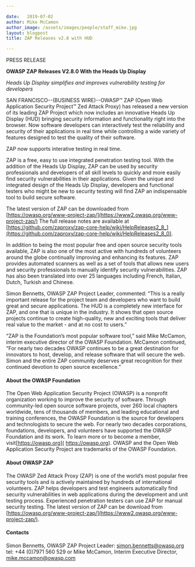 ```yaml
---

date:   2019-07-02
author: Mike McCamon
author_image: /assets/images/people/staff_mike.jpg
layout: blogpost
title: ZAP Releases v2.8 with HUD

---
```


PRESS RELEASE

**OWASP ZAP Releases V2.8.0 With the Heads Up Display**

_Heads Up Display simplifies and improves vulnerability testing for developers_

SAN FRANCISCO--(BUSINESS WIRE)--OWASP™ ZAP (Open Web Application Security Project™ Zed Attack Proxy) has released a new version of its leading ZAP Project which now includes an innovative Heads Up Display (HUD) bringing security information and functionality right into the browser. Now software developers can interactively test the reliability and security of their applications in real time while controlling a wide variety of features designed to test the quality of their software.

<p class="callout-mono right">ZAP now supports interative testing in real time.</p>

ZAP is a free, easy to use integrated penetration testing tool. With the addition of the Heads Up Display, ZAP can be used by security professionals and developers of all skill levels to quickly and more easily find security vulnerabilities in their applications. Given the unique and integrated design of the Heads Up Display, developers and functional testers who might be new to security testing will find ZAP an indispensable tool to build secure software.

The latest version of ZAP can be downloaded from [https://owasp.org/www-project-zap/](https://www2.owasp.org/www-project-zap/) The full release notes are available at [https://github.com/zaproxy/zap-core-help/wiki/HelpReleases2_8_](https://github.com/zaproxy/zap-core-help/wiki/HelpReleases2_8_0).

In addition to being the most popular free and open source security tools available, ZAP is also one of the most active with hundreds of volunteers around the globe continually improving and enhancing its features. ZAP provides automated scanners as well as a set of tools that allows new users and security professionals to manually identify security vulnerabilities. ZAP has also been translated into over 25 languages including French, Italian, Dutch, Turkish and Chinese.

Simon Bennetts, OWASP ZAP Project Leader, commented: “This is a really important release for the project team and developers who want to build great and secure applications. The HUD is a completely new interface for ZAP, and one that is unique in the industry. It shows that open source projects continue to create high-quality, new and exciting tools that deliver real value to the market - and at no cost to users.”

“ZAP is the Foundation’s most popular software tool,” said Mike McCamon, interim executive director of the OWASP Foundation. McCamon continued, “For nearly two decades OWASP continues to be a great destination for innovators to host, develop, and release software that will secure the web. Simon and the entire ZAP community deserves great recognition for their continued devotion to open source excellence.”

#### About the OWASP Foundation

The Open Web Application Security Project (OWASP) is a nonprofit organization working to improve the security of software. Through community-led open source software projects, over 260 local chapters worldwide, tens of thousands of members, and leading educational and training conferences, the OWASP Foundation is the source for developers and technologists to secure the web. For nearly two decades corporations, foundations, developers, and volunteers have supported the OWASP Foundation and its work. To learn more or to become a member, visit[https://owasp.org]( https://owasp.org). OWASP and the Open Web Application Security Project are trademarks of the OWASP Foundation.

#### About OWASP ZAP

The OWASP Zed Attack Proxy (ZAP) is one of the world’s most popular free security tools and is actively maintained by hundreds of international volunteers. ZAP helps developers and test engineers automatically find security vulnerabilities in web applications during the development and unit testing process. Experienced penetration testers can use ZAP for manual security testing. The latest version of ZAP can be download from [https://owasp.org/www-project-zap/](https://www2.owasp.org/www-project-zap/).

#### Contacts

Simon Bennetts, OWASP ZAP Project Leader: simon.bennetts@owasp.org tel: +44 (0)7971 560 529
or Mike McCamon, Interim Executive Director, mike.mccamon@owasp.com
